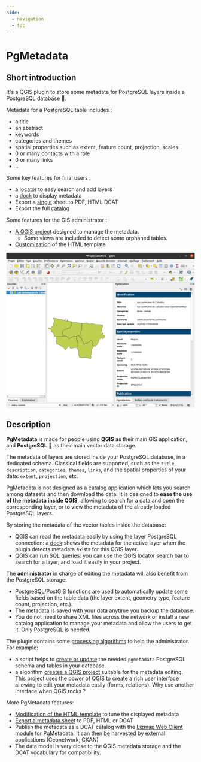```yaml
---
hide:
  - navigation
  - toc
---
```


# PgMetadata

## Short introduction

It's a QGIS plugin to store some metadata for PostgreSQL layers inside a PostgreSQL database 🐘.

Metadata for a PostgreSQL table includes :

* a title
* an abstract
* keywords  
* categories and themes  
* spatial properties such as extent, feature count, projection, scales
* 0 or many contacts with a role  
* 0 or many links
* …

Some key features for final users :

* a [locator](./user-guide/end-user.md#locator) to easy search and add layers
* a [dock](./user-guide/end-user.md#panel) to display metadata
* Export a [single](./user-guide/end-user.md#export-a-single-metadata) sheet to PDF, HTML DCAT
* Export the full [catalog](./user-guide/end-user.md#export-the-catalog)

Some features for the GIS administrator :

* [A QGIS project](./user-guide/gis-admin.md#administration-project) designed to manage the metadata.
  * Some views are included to detect some orphaned tables.
* [Customization](./user-guide/gis-admin.md#html-template) of the HTML template

![Overview of PgMetadata](./img/dock_qgis.png)

## Description

**PgMetadata** is made for people using **QGIS** as their main GIS application, and **PostgreSQL** 🐘 as their main vector data storage.

The metadata of layers are stored inside your PostgreSQL database, in a dedicated schema. Classical fields are supported, such as the `title`, `description`, `categories`, `themes`, `links`, and the spatial properties of your data: `extent`, `projection`, etc.

PgMetadata is not designed as a catalog application which lets you search among datasets and then download the data. It is designed to **ease the use of the metadata inside QGIS**, allowing to search for a data and open the corresponding layer, or to view the metadata of the already loaded PostgreSQL layers.

By storing the metadata of the vector tables inside the database:

* QGIS can read the metadata easily by using the layer PostgreSQL connection: a [dock](./user-guide/end-user.md#panel) shows the metadata for the active layer when the plugin detects metadata exists for this QGIS layer.
* QGIS can run SQL queries: you can use the [QGIS locator search bar](./user-guide/end-user.md#locator) to search for a layer, and load it easily in your project.

The **administrator** in charge of editing the metadata will also benefit from the PostgreSQL storage:

* PostgreSQL/PostGIS functions are used to automatically update some fields based on the table data (the layer extent, geometry type, feature count, projection, etc.).
* The metadata is saved with your data anytime you backup the database.
* You do not need to share XML files across the network or install a new catalog application to manage your metadata and allow the users to get it. Only PostgreSQL is needed.

The plugin contains some [processing algorithms](./processing/) to help the administrator. For example:

* a script helps to [create or update](./processing/#database) the needed `pgmetadata` PostgreSQL schema and tables in your database.
* a algorithm [creates a QGIS project](./processing/#create-metadata-administration-project) suitable for the metadata editing. This project uses the power of QGIS to create a rich user interface allowing to edit your metadata easily (forms, relations). Why use another interface when QGIS rocks ?

More PgMetadata features:

* [Modification of the HTML template](./user-guide/gis-admin.md#html-template) to tune the displayed metadata
* [Export a metadata sheet](./user-guide/end-user.md#export-a-single-metadata) to PDF, HTML or DCAT
* Publish the metadata as a DCAT catalog with the [Lizmap Web Client module for PgMetadata](https://docs.3liz.org/qgis-pgmetadata-plugin/). It can then be harvested by external applications (Geonetwork, CKAN)
* The data model is very close to the QGIS metadata storage and the DCAT vocabulary for compatibility.
